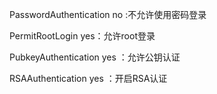 PasswordAuthentication no :不允许使用密码登录

PermitRootLogin yes：允许root登录

PubkeyAuthentication yes ：允许公钥认证

RSAAuthentication yes ：开启RSA认证